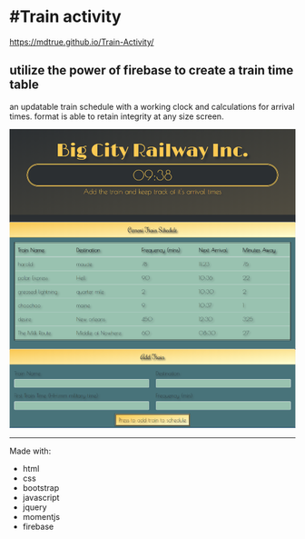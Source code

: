 #Train activity
=======
 https://mdtrue.github.io/Train-Activity/
## utilize the power of firebase to create a train time table

an updatable train schedule with a working clock and calculations for arrival times.
format is able to retain integrity at any size screen.

![Game Image](https://github.com/MDTrue/Train-Activity/blob/master/assets/images/BigCityRailway.PNG)

---

Made with:

  * html
  * css
  * bootstrap
  * javascript
  * jquery
  * momentjs
  * firebase

